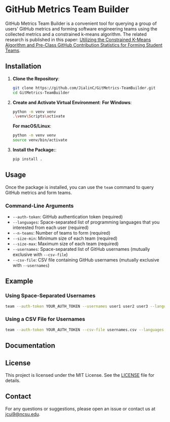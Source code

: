# GitHub Metrics Team Builder

GitHub Metrics Team Builder is a convenient tool for querying a group of users' GitHub metrics and forming software engineering teams using the collected metrics and a constrained k-means algorithm. The related research is published in this paper: [Utilizing the Constrained K-Means Algorithm and Pre-Class GitHub Contribution Statistics for Forming Student Teams](https://dl.acm.org/doi/abs/10.1145/3649217.3653634).

## Installation

1. **Clone the Repository**:

   ```sh
   git clone https://github.com/JialinC/GitMetrics-TeamBuilder.git
   cd GitMetrics-TeamBuilder
   ```

2. **Create and Activate Virtual Environment**:
   **For Windows**:

   ```sh
   python -m venv venv
   .\venv\Scripts\activate
   ```

   **For macOS/Linux**:

   ```sh
   python -m venv venv
   source venv/bin/activate
   ```

3. **Install the Package:**:
   ```sh
   pip install .
   ```

## Usage

Once the package is installed, you can use the `team` command to query GitHub metrics and form teams.

### Command-Line Arguments

- `--auth-token`: GitHub authentication token (required)
- `--languages`: Space-separated list of programming languages that you interested from each user (required)
- `--n-teams`: Number of teams to form (required)
- `--size-min`: Minimum size of each team (required)
- `--size-max`: Maximum size of each team (required)
- `--usernames`: Space-separated list of GitHub usernames (mutually exclusive with `--csv-file`)
- `--csv-file`: CSV file containing GitHub usernames (mutually exclusive with `--usernames`)

## Example

### Using Space-Separated Usernames

```sh
team --auth-token YOUR_AUTH_TOKEN --usernames user1 user2 user3 --languages Python Java C++ --n-teams 3 --size-min 1 --size-max 1
```

### Using a CSV File for Usernames

```sh
team --auth-token YOUR_AUTH_TOKEN --csv-file usernames.csv --languages Python Java C++ --n-teams 4 --size-min 2 --size-max 3
```

## Documentation

## License

This project is licensed under the MIT License. See the [LICENSE](LICENSE) file for details.

## Contact

For any questions or suggestions, please open an issue or contact us at [jcui9@ncsu.edu](mailto:jcui9@ncsu.edu).
